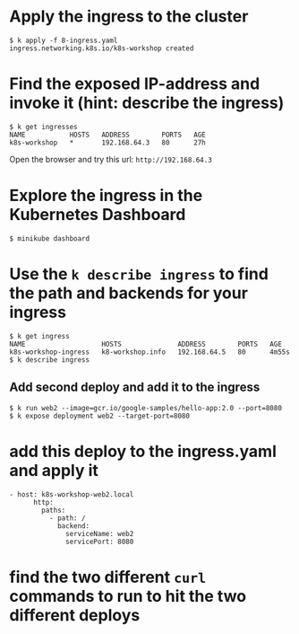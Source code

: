 # Apply the ingress to the cluster
```
$ k apply -f 8-ingress.yaml
ingress.networking.k8s.io/k8s-workshop created
```

# Find the exposed IP-address and invoke it (hint: describe the ingress)
```
$ k get ingresses
NAME           HOSTS   ADDRESS        PORTS   AGE
k8s-workshop   *       192.168.64.3   80      27h
```
Open the browser and try this url:
`http://192.168.64.3`

# Explore the ingress in the Kubernetes Dashboard
```
$ minikube dashboard
```

# Use the `k describe ingress` to find the path and backends for your ingress
```
$ k get ingress
NAME                   HOSTS              ADDRESS        PORTS   AGE
k8s-workshop-ingress   k8-workshop.info   192.168.64.5   80      4m55s
$ k describe ingress
```

## Add second deploy and add it to the ingress

```
$ k run web2 --image=gcr.io/google-samples/hello-app:2.0 --port=8080
$ k expose deployment web2 --target-port=8080
```

# add this deploy to the ingress.yaml and apply it
```
- host: k8s-workshop-web2.local
      http:
        paths:
          - path: /
            backend:
              serviceName: web2
              servicePort: 8080
```

# find the two different `curl` commands to run to hit the two different deploys
